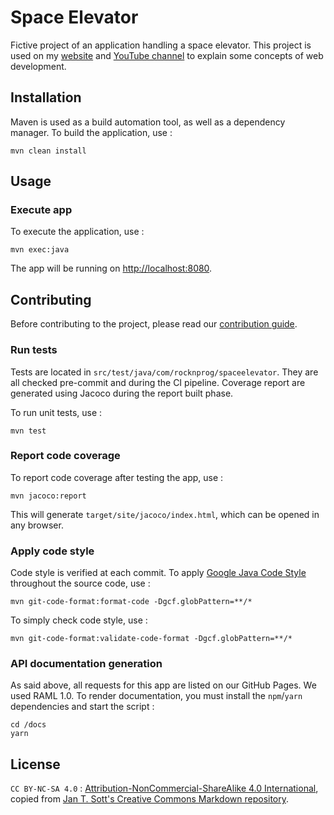 # Space Elevator

Fictive project of an application handling a space elevator. This project is used on my [website](https://www.rocknprog.com/en/) and [YouTube channel](https://www.youtube.com/channel/UCJsy2UMYdbwEnYSnWFpsLsA) to explain some concepts of web development.

## Installation

Maven is used as a build automation tool, as well as a dependency manager. To build the application, use : 

```
mvn clean install
```

## Usage

### Execute app

To execute the application, use : 

```
mvn exec:java
```

The app will be running on [http://localhost:8080](http://localhost:8080).

## Contributing

Before contributing to the project, please read our [contribution guide](CONTRIBUTING.md).

### Run tests

Tests are located in `src/test/java/com/rocknprog/spaceelevator`. They are all checked pre-commit and during the CI pipeline. Coverage report are generated using Jacoco during the report built phase.

To run unit tests, use :

```
mvn test
```

### Report code coverage

To report code coverage after testing the app, use : 

```
mvn jacoco:report
```

This will generate `target/site/jacoco/index.html`, which can be opened in any browser.

### Apply code style

Code style is verified at each commit. To apply [Google Java Code Style](https://google.github.io/styleguide/javaguide.html) throughout the source code, use : 

```
mvn git-code-format:format-code -Dgcf.globPattern=**/*
```

To simply check code style, use :

```
mvn git-code-format:validate-code-format -Dgcf.globPattern=**/*
```

### API documentation generation

As said above, all requests for this app are listed on our GitHub Pages. We used RAML 1.0. To render documentation, you must install the `npm`/`yarn` dependencies and start the script : 

```
cd /docs
yarn
```

## License

`CC BY-NC-SA 4.0` : [Attribution-NonCommercial-ShareAlike 4.0 International](LICENSE.md), copied from [Jan T. Sott's Creative Commons Markdown repository](https://github.com/idleberg/Creative-Commons-Markdown).
